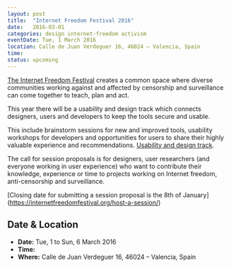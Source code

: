 ```yaml
---
layout: post
title:  "Internet Freedom Festival 2016"
date:   2016-03-01
categories: design internet-freedom activism
eventDate: Tue, 1 March 2016
location: Calle de Juan Verdeguer 16, 46024 – Valencia, Spain
time: 
status: upcoming
---
```


[The Internet Freedom Festival](https://internetfreedomfestival.org/) creates a common space where diverse communities working against and affected by censorship and surveillance can come together to teach, plan and act. 

This year there will be a usability and design track which connects designers, users and developers to keep the tools secure and usable.

This include brainstorm sessions for new and improved tools, usability workshops for developers and opportunities for users to share their highly valuable experience and recommendations. [Usability and design track](https://internetfreedomfestival.org/#tracks/). 

The call for session proposals is for designers, user researchers (and everyone working in user experience) who want to contribute their knowledge, experience or time to projects working on Internet freedom, anti-censorship and surveillance.

[Closing date for submitting a session proposal is the 8th of January] (https://internetfreedomfestival.org/host-a-session/)


## Date & Location

- **Date:** Tue, 1 to Sun, 6 March 2016
- **Time:** 
- **Where:** Calle de Juan Verdeguer 16, 46024 – Valencia, Spain